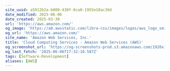 ```yaml
---
site_uuid: a5912b2a-b000-430f-8ca0-1955e18ac36d
date_modified: 2025-06-06
date_created: 2025-03-30
url: 'https://aws.amazon.com/'
og_image: 'https://a0.awsstatic.com/libra-css/images/logos/aws_logo_smile_1200x630.png'
og_url: 'https://aws.amazon.com/'
site_name: 'Amazon Web Services, Inc.'
title: 'Cloud Computing Services - Amazon Web Services (AWS)'
og_screenshot_url: 'https://og-screenshots-prod.s3.amazonaws.com/1920x1080/80/false/7c2e05eaeb44aeecdc2277c04adc2fe6ca4b66a218f1275e29c642642bb7acf2.jpeg'
og_last_fetch: '2025-06-06T17:32:10.587Z'
tags: [Software-Development]
aliases: [AWS]
---
```


